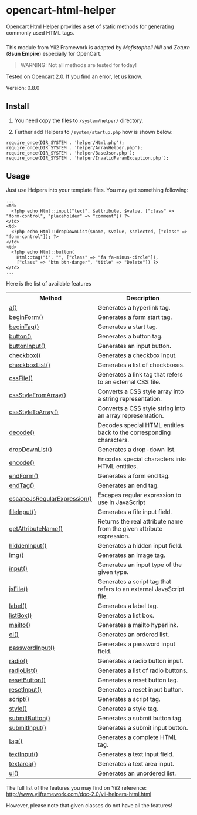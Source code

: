 # opencart-html-helper
Opencart Html Helper provides a set of static methods for generating commonly used HTML tags.
###
This module from Yii2 Framework is adapted by *Mefistophell Nill* and *Zoturn* (**8sun Empire**) especially for OpenCart.

>WARNING: Not all methods are tested for today!

Tested on Opencart 2.0. If you find an error, let us know.

Version: 0.8.0

## Install
1. You need copy the files to `/system/helper/` directory.

2. Further add Helpers to `/system/startup.php` how is shown below:

```
require_once(DIR_SYSTEM . 'helper/Html.php');
require_once(DIR_SYSTEM . 'helper/ArrayHelper.php');
require_once(DIR_SYSTEM . 'helper/BaseJson.php');
require_once(DIR_SYSTEM . 'helper/InvalidParamException.php');
```

## Usage
Just use Helpers into your template files. You may get something following:

```
...
<td>
  <?php echo Html::input("text", $attribute, $value, ["class" => "form-control", "placeholder" => "comment"]) ?>
</td>
<td>
  <?php echo Html::dropDownList($name, $value, $selected, ["class" => "form-control"]); ?>
</td>
<td>
  <?php echo Html::button(
    Html::tag("i", "", ["class" => "fa fa-minus-circle"]), 
    ["class" => "btn btn-danger", "title" => "Delete"]) ?>
</td>
...
```

Here is the list of available features

<table>
    <colgroup>
    <col class="col-method"/>
    <col class="col-description"/>
</colgroup>
<tbody><tr>
  <th>Method</th><th>Description</th>
</tr>
<tr id="a()">
    <td><a href="http://www.yiiframework.com/doc-2.0/yii-helpers-basehtml.html#a()-detail">a()</a></td>
    <td>Generates a hyperlink tag.</td>
</tr>
<tr id="beginForm()">
    <td><a href="http://www.yiiframework.com/doc-2.0/yii-helpers-basehtml.html#beginForm()-detail">beginForm()</a></td>
    <td>Generates a form start tag.</td>
</tr>
<tr id="beginTag()">
    <td><a href="http://www.yiiframework.com/doc-2.0/yii-helpers-basehtml.html#beginTag()-detail">beginTag()</a></td>
    <td>Generates a start tag.</td>
</tr>
<tr id="button()">
    <td><a href="http://www.yiiframework.com/doc-2.0/yii-helpers-basehtml.html#button()-detail">button()</a></td>
    <td>Generates a button tag.</td>
</tr>
<tr id="buttonInput()">
    <td><a href="http://www.yiiframework.com/doc-2.0/yii-helpers-basehtml.html#buttonInput()-detail">buttonInput()</a></td>
    <td>Generates an input button.</td>
</tr>
<tr id="checkbox()">
    <td><a href="http://www.yiiframework.com/doc-2.0/yii-helpers-basehtml.html#checkbox()-detail">checkbox()</a></td>
    <td>Generates a checkbox input.</td>
</tr>
<tr id="checkboxList()">
    <td><a href="http://www.yiiframework.com/doc-2.0/yii-helpers-basehtml.html#checkboxList()-detail">checkboxList()</a></td>
    <td>Generates a list of checkboxes.</td>
</tr>
<tr id="cssFile()">
    <td><a href="http://www.yiiframework.com/doc-2.0/yii-helpers-basehtml.html#cssFile()-detail">cssFile()</a></td>
    <td>Generates a link tag that refers to an external CSS file.</td>
</tr>
<tr id="cssStyleFromArray()">
    <td><a href="http://www.yiiframework.com/doc-2.0/yii-helpers-basehtml.html#cssStyleFromArray()-detail">cssStyleFromArray()</a></td>
    <td>Converts a CSS style array into a string representation.</td>
</tr>
<tr id="cssStyleToArray()">
    <td><a href="http://www.yiiframework.com/doc-2.0/yii-helpers-basehtml.html#cssStyleToArray()-detail">cssStyleToArray()</a></td>
    <td>Converts a CSS style string into an array representation.</td>
</tr>
<tr id="decode()">
    <td><a href="http://www.yiiframework.com/doc-2.0/yii-helpers-basehtml.html#decode()-detail">decode()</a></td>
    <td>Decodes special HTML entities back to the corresponding characters.</td>
</tr>
<tr id="dropDownList()">
    <td><a href="http://www.yiiframework.com/doc-2.0/yii-helpers-basehtml.html#dropDownList()-detail">dropDownList()</a></td>
    <td>Generates a drop-down list.</td>
</tr>
<tr id="encode()">
    <td><a href="http://www.yiiframework.com/doc-2.0/yii-helpers-basehtml.html#encode()-detail">encode()</a></td>
    <td>Encodes special characters into HTML entities.</td>
</tr>
<tr id="endForm()">
    <td><a href="http://www.yiiframework.com/doc-2.0/yii-helpers-basehtml.html#endForm()-detail">endForm()</a></td>
    <td>Generates a form end tag.</td>
</tr>
<tr id="endTag()">
    <td><a href="http://www.yiiframework.com/doc-2.0/yii-helpers-basehtml.html#endTag()-detail">endTag()</a></td>
    <td>Generates an end tag.</td>
</tr>
<tr id="escapeJsRegularExpression()">
    <td><a href="http://www.yiiframework.com/doc-2.0/yii-helpers-basehtml.html#escapeJsRegularExpression()-detail">escapeJsRegularExpression()</a></td>
    <td>Escapes regular expression to use in JavaScript</td>
</tr>
<tr id="fileInput()">
    <td><a href="http://www.yiiframework.com/doc-2.0/yii-helpers-basehtml.html#fileInput()-detail">fileInput()</a></td>
    <td>Generates a file input field.</td>
</tr>
<tr id="getAttributeName()">
    <td><a href="http://www.yiiframework.com/doc-2.0/yii-helpers-basehtml.html#getAttributeName()-detail">getAttributeName()</a></td>
    <td>Returns the real attribute name from the given attribute expression.</td>
</tr>
<tr id="hiddenInput()">
    <td><a href="http://www.yiiframework.com/doc-2.0/yii-helpers-basehtml.html#hiddenInput()-detail">hiddenInput()</a></td>
    <td>Generates a hidden input field.</td>
</tr>
<tr id="img()">
    <td><a href="http://www.yiiframework.com/doc-2.0/yii-helpers-basehtml.html#img()-detail">img()</a></td>
    <td>Generates an image tag.</td>
</tr>
<tr id="input()">
    <td><a href="http://www.yiiframework.com/doc-2.0/yii-helpers-basehtml.html#input()-detail">input()</a></td>
    <td>Generates an input type of the given type.</td>
</tr>
<tr id="jsFile()">
    <td><a href="http://www.yiiframework.com/doc-2.0/yii-helpers-basehtml.html#jsFile()-detail">jsFile()</a></td>
    <td>Generates a script tag that refers to an external JavaScript file.</td>
</tr>
<tr id="label()">
    <td><a href="http://www.yiiframework.com/doc-2.0/yii-helpers-basehtml.html#label()-detail">label()</a></td>
    <td>Generates a label tag.</td>
</tr>
<tr id="listBox()">
    <td><a href="http://www.yiiframework.com/doc-2.0/yii-helpers-basehtml.html#listBox()-detail">listBox()</a></td>
    <td>Generates a list box.</td>
</tr>
<tr id="mailto()">
    <td><a href="http://www.yiiframework.com/doc-2.0/yii-helpers-basehtml.html#mailto()-detail">mailto()</a></td>
    <td>Generates a mailto hyperlink.</td>
</tr>
<tr id="ol()">
    <td><a href="http://www.yiiframework.com/doc-2.0/yii-helpers-basehtml.html#ol()-detail">ol()</a></td>
    <td>Generates an ordered list.</td>
</tr>
<tr id="passwordInput()">
    <td><a href="http://www.yiiframework.com/doc-2.0/yii-helpers-basehtml.html#passwordInput()-detail">passwordInput()</a></td>
    <td>Generates a password input field.</td>
</tr>
<tr id="radio()">
    <td><a href="http://www.yiiframework.com/doc-2.0/yii-helpers-basehtml.html#radio()-detail">radio()</a></td>
    <td>Generates a radio button input.</td>
</tr>
<tr id="radioList()">
    <td><a href="http://www.yiiframework.com/doc-2.0/yii-helpers-basehtml.html#radioList()-detail">radioList()</a></td>
    <td>Generates a list of radio buttons.</td>
</tr>
<tr id="resetButton()">
    <td><a href="http://www.yiiframework.com/doc-2.0/yii-helpers-basehtml.html#resetButton()-detail">resetButton()</a></td>
    <td>Generates a reset button tag.</td>
</tr>
<tr id="resetInput()">
    <td><a href="http://www.yiiframework.com/doc-2.0/yii-helpers-basehtml.html#resetInput()-detail">resetInput()</a></td>
    <td>Generates a reset input button.</td>
</tr>
<tr id="script()">
    <td><a href="http://www.yiiframework.com/doc-2.0/yii-helpers-basehtml.html#script()-detail">script()</a></td>
    <td>Generates a script tag.</td>
</tr>
<tr id="style()">
    <td><a href="http://www.yiiframework.com/doc-2.0/yii-helpers-basehtml.html#style()-detail">style()</a></td>
    <td>Generates a style tag.</td>
</tr>
<tr id="submitButton()">
    <td><a href="http://www.yiiframework.com/doc-2.0/yii-helpers-basehtml.html#submitButton()-detail">submitButton()</a></td>
    <td>Generates a submit button tag.</td>
</tr>
<tr id="submitInput()">
    <td><a href="http://www.yiiframework.com/doc-2.0/yii-helpers-basehtml.html#submitInput()-detail">submitInput()</a></td>
    <td>Generates a submit input button.</td>
</tr>
<tr id="tag()">
    <td><a href="http://www.yiiframework.com/doc-2.0/yii-helpers-basehtml.html#tag()-detail">tag()</a></td>
    <td>Generates a complete HTML tag.</td>
</tr>
<tr id="textInput()">
    <td><a href="http://www.yiiframework.com/doc-2.0/yii-helpers-basehtml.html#textInput()-detail">textInput()</a></td>
    <td>Generates a text input field.</td>
</tr>
<tr id="textarea()">
    <td><a href="http://www.yiiframework.com/doc-2.0/yii-helpers-basehtml.html#textarea()-detail">textarea()</a></td>
    <td>Generates a text area input.</td>
</tr>
<tr id="ul()">
    <td><a href="http://www.yiiframework.com/doc-2.0/yii-helpers-basehtml.html#ul()-detail">ul()</a></td>
    <td>Generates an unordered list.</td>
</tr>
</tbody></table>

The full list of the features you may find on Yii2 reference: http://www.yiiframework.com/doc-2.0/yii-helpers-html.html

However, please note that given classes do not have all the features!
